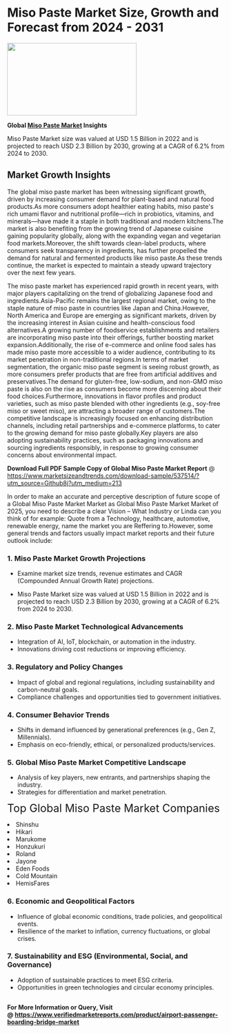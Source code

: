 <H1>Miso Paste Market Size, Growth and Forecast from 2024 - 2031</H1><img class="aligncenter size-medium wp-image-584254" src="https://thirdeyenews.in/wp-content/uploads/2024/09/Global-Market-Research-300x168.jpeg" alt="" width="300" height="168" /><p><strong>Global&nbsp;<a href="https://www.marketsizeandtrends.com/download-sample/537514/?utm_source=Github8j?utm_medium=213">Miso Paste Market</a> Insights</strong></p><p>Miso Paste Market size was valued at USD 1.5 Billion in 2022 and is projected to reach USD 2.3 Billion by 2030, growing at a CAGR of 6.2% from 2024 to 2030.</p><p><h2>Market Growth Insights</h2> <p>The global miso paste market has been witnessing significant growth, driven by increasing consumer demand for plant-based and natural food products.As more consumers adopt healthier eating habits, miso paste's rich umami flavor and nutritional profile—rich in probiotics, vitamins, and minerals—have made it a staple in both traditional and modern kitchens.The market is also benefiting from the growing trend of Japanese cuisine gaining popularity globally, along with the expanding vegan and vegetarian food markets.Moreover, the shift towards clean-label products, where consumers seek transparency in ingredients, has further propelled the demand for natural and fermented products like miso paste.As these trends continue, the market is expected to maintain a steady upward trajectory over the next few years.</p> <p>The miso paste market has experienced rapid growth in recent years, with major players capitalizing on the trend of globalizing Japanese food and ingredients.Asia-Pacific remains the largest regional market, owing to the staple nature of miso paste in countries like Japan and China.However, North America and Europe are emerging as significant markets, driven by the increasing interest in Asian cuisine and health-conscious food alternatives.A growing number of foodservice establishments and retailers are incorporating miso paste into their offerings, further boosting market expansion.Additionally, the rise of e-commerce and online food sales has made miso paste more accessible to a wider audience, contributing to its market penetration in non-traditional regions.In terms of market segmentation, the organic miso paste segment is seeing robust growth, as more consumers prefer products that are free from artificial additives and preservatives.The demand for gluten-free, low-sodium, and non-GMO miso paste is also on the rise as consumers become more discerning about their food choices.Furthermore, innovations in flavor profiles and product varieties, such as miso paste blended with other ingredients (e.g., soy-free miso or sweet miso), are attracting a broader range of customers.The competitive landscape is increasingly focused on enhancing distribution channels, including retail partnerships and e-commerce platforms, to cater to the growing demand for miso paste globally.Key players are also adopting sustainability practices, such as packaging innovations and sourcing ingredients responsibly, in response to growing consumer concerns about environmental impact.<p><span class=""><strong>Download Full PDF Sample Copy of Global Miso Paste Market Report</strong> @ <a href="https://www.marketsizeandtrends.com/download-sample/537514/?utm_source=Github8j?utm_medium=213" target="_blank">https://www.marketsizeandtrends.com/download-sample/537514/?utm_source=Github8j?utm_medium=213</a></span></p><p>In order to make an accurate and perceptive description of future scope of a Global&nbsp;Miso Paste Market Market as Global&nbsp;Miso Paste Market Market of 2025, you need to describe a clear Vision &ndash; What Industry or Linda can you think of for example: Quote from a Technology, healthcare, automotive, renewable energy, name the market you are Reffering to.However, some general trends and factors usually impact market reports and their future outlook include:</p><h3>1.&nbsp;<strong>Miso Paste Market Growth Projections</strong></h3><ul><li>Examine market size trends, revenue estimates and CAGR (Compounded Annual Growth Rate) projections.</li><li><p>Miso Paste Market size was valued at USD 1.5 Billion in 2022 and is projected to reach USD 2.3 Billion by 2030, growing at a CAGR of 6.2% from 2024 to 2030.</p></li></ul><h3>2.&nbsp;<strong>Miso Paste Market Technological Advancements</strong></h3><ul><li>Integration of AI, IoT, blockchain, or automation in the industry.</li><li>Innovations driving cost reductions or improving efficiency.</li></ul><h3>3.&nbsp;<strong>Regulatory and Policy Changes</strong></h3><ul><li>Impact of global and regional regulations, including sustainability and carbon-neutral goals.</li><li>Compliance challenges and opportunities tied to government initiatives.</li></ul><h3>4.&nbsp;<strong>Consumer Behavior Trends</strong></h3><ul><li>Shifts in demand influenced by generational preferences (e.g., Gen Z, Millennials).</li><li>Emphasis on eco-friendly, ethical, or personalized products/services.</li></ul><h3>5.&nbsp;<strong>Global Miso Paste Market Competitive Landscape</strong></h3><ul><li>Analysis of key players, new entrants, and partnerships shaping the industry.</li><li>Strategies for differentiation and market penetration.</li></ul><p data-pm-slice="1 1 []"><span style="color: inherit; font-family: inherit; font-size: 25px;">Top Global Miso Paste Market Companies</span></p><div class="" data-test-id=""><p><li>Shinshu</li><li> Hikari</li><li> Marukome</li><li> Honzukuri</li><li> Roland</li><li> Jayone</li><li> Eden Foods</li><li> Cold Mountain</li><li> HemisFares</li></p></div><h3>6.&nbsp;<strong>Economic and Geopolitical Factors</strong></h3><ul><li>Influence of global economic conditions, trade policies, and geopolitical events.</li><li>Resilience of the market to inflation, currency fluctuations, or global crises.</li></ul><h3>7.&nbsp;<strong>Sustainability and ESG (Environmental, Social, and Governance)</strong></h3><ul><li>Adoption of sustainable practices to meet ESG criteria.</li><li>Opportunities in green technologies and circular economy principles.</li></ul><h2><strong style="font-size: 14px;">For More Information or Query, Visit @&nbsp;</strong><a style="background-color: #ffffff; font-size: 14px;" href="https://www.marketsizeandtrends.com/report/miso-paste-market/" target="_blank">https://www.verifiedmarketreports.com/product/airport-passenger-boarding-bridge-market</a></h2>